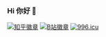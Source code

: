 ### Hi 你好 👋

[![知乎徽章](https://img.shields.io/badge/dynamic/json?color=0084ff&logo=zhihu&label=%E7%94%9F%E5%91%BD%E5%A4%A7%E9%99%86&query=%24.data.totalSubs&suffix=%E5%85%B3%E6%B3%A8%E8%80%85&url=https%3A%2F%2Fapi.spencerwoo.com%2Fsubstats%2F%3Fsource%3Dzhihu%26queryKey%3Dsheng-ming-da-lu "欢迎浏览我的知乎")](https://www.zhihu.com/people/sheng-ming-da-lu)
[![B站徽章](https://img.shields.io/badge/dynamic/json?color=fb7299&logo=bilibili&label=%E7%94%9F%E5%91%BD%E5%A4%A7%E9%99%86&query=%24.data.totalSubs&suffix=%E7%B2%89%E4%B8%9D&url=https%3A%2F%2Fapi.spencerwoo.com%2Fsubstats%2F%3Fsource%3Dbilibili%26queryKey%3D20316127 "欢迎访问我的B站")](https://space.bilibili.com/20316127)
[![996.icu](https://img.shields.io/badge/link-996.icu-red.svg "抵制996从我做起")](https://996.icu)
<!--
**mayulin2008/mayulin2008** is a ✨ _special_ ✨ repository because its `README.md` (this file) appears on your GitHub profile.

Here are some ideas to get you started:

- 🔭 I’m currently working on ...
- 🌱 I’m currently learning ...
- 👯 I’m looking to collaborate on ...
- 🤔 I’m looking for help with ...
- 💬 Ask me about ...
- 📫 How to reach me: ...
- 😄 Pronouns: ...
- ⚡ Fun fact: ...
-->
